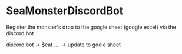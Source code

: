 # SeaMonsterDiscordBot
Register the monster's drop to the google sheet (google excel) via the discord bot

discord bot -> $eat .... -> update to goole sheet


